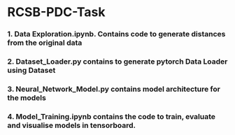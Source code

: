 # RCSB-PDC-Task

### 1. Data Exploration.ipynb. Contains code to generate distances from the original data
### 2. Dataset_Loader.py contains to generate pytorch Data Loader using Dataset
### 3. Neural_Network_Model.py contains model architecture for the models
### 4. Model_Training.ipynb contains the code to train, evaluate and visualise models in tensorboard.
